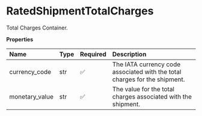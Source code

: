 # RatedShipmentTotalCharges

Total Charges Container.

**Properties**

| Name           | Type | Required | Description                                                                |
| :------------- | :--- | :------- | :------------------------------------------------------------------------- |
| currency_code  | str  | ✅       | The IATA currency code associated with the total charges for the shipment. |
| monetary_value | str  | ✅       | The value for the total charges associated with the shipment.              |

<!-- This file was generated by liblab | https://liblab.com/ -->
